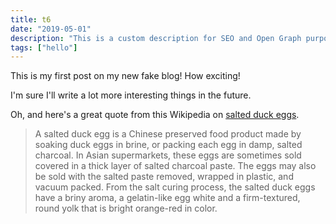 ```yaml
---
title: t6
date: "2019-05-01"
description: "This is a custom description for SEO and Open Graph purposes, rather than the default generated excerpt. Simply add a description field to the frontmatter.This is a custom description for SEO and Open Graph purposes, rather than the default generated excerpt. Simply add a description field to the frontmatter.This is a custom description for SEO and Open Graph purposes, rather than the default generated excerpt. Simply add a description field to the frontmatter.This is a custom description for SEO and Open Graph purposes, rather than the default generated excerpt. Simply add a description field to the frontmatter."
tags: ["hello"]
---
```


This is my first post on my new fake blog! How exciting!

I'm sure I'll write a lot more interesting things in the future.

Oh, and here's a great quote from this Wikipedia on
[salted duck eggs](http://en.wikipedia.org/wiki/Salted_duck_egg).

> A salted duck egg is a Chinese preserved food product made by soaking duck
> eggs in brine, or packing each egg in damp, salted charcoal. In Asian
> supermarkets, these eggs are sometimes sold covered in a thick layer of salted
> charcoal paste. The eggs may also be sold with the salted paste removed,
> wrapped in plastic, and vacuum packed. From the salt curing process, the
> salted duck eggs have a briny aroma, a gelatin-like egg white and a
> firm-textured, round yolk that is bright orange-red in color.

